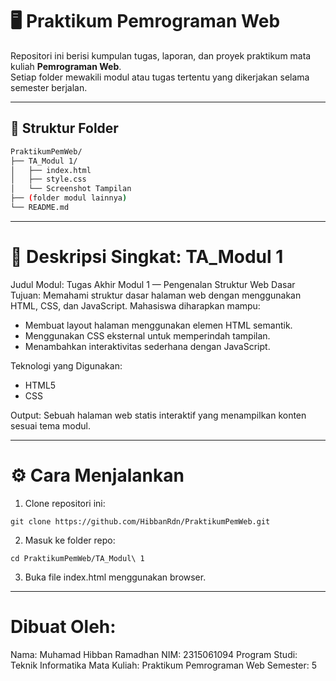 # 🖥️ Praktikum Pemrograman Web

Repositori ini berisi kumpulan tugas, laporan, dan proyek praktikum mata kuliah **Pemrograman Web**.  
Setiap folder mewakili modul atau tugas tertentu yang dikerjakan selama semester berjalan.

---

## 📁 Struktur Folder

```bash
PraktikumPemWeb/
├── TA_Modul 1/
│   ├── index.html
│   ├── style.css
│   └── Screenshot Tampilan
├── (folder modul lainnya)
└── README.md
```
---

# 🧠 Deskripsi Singkat: TA_Modul 1

Judul Modul: Tugas Akhir Modul 1 — Pengenalan Struktur Web Dasar
Tujuan:
Memahami struktur dasar halaman web dengan menggunakan HTML, CSS, dan JavaScript.
Mahasiswa diharapkan mampu:
- Membuat layout halaman menggunakan elemen HTML semantik.
- Menggunakan CSS eksternal untuk memperindah tampilan.
- Menambahkan interaktivitas sederhana dengan JavaScript.

Teknologi yang Digunakan:
- HTML5
- CSS
  
Output:
Sebuah halaman web statis interaktif yang menampilkan konten sesuai tema modul.

---

# ⚙️ Cara Menjalankan
1. Clone repositori ini:
```
git clone https://github.com/HibbanRdn/PraktikumPemWeb.git
```
2. Masuk ke folder repo:
```
cd PraktikumPemWeb/TA_Modul\ 1
```
3. Buka file index.html menggunakan browser.

---

# Dibuat Oleh: 
Nama: Muhamad Hibban Ramadhan
NIM: 2315061094 
Program Studi: Teknik Informatika 
Mata Kuliah: Praktikum Pemrograman Web 
Semester: 5
